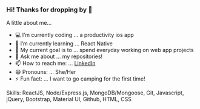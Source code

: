 ### Hi! Thanks for dropping by 👋

A little about me...

- 💻  I’m currently coding ... a productivity ios app
- 🌱  I’m currently learning ... React Native
- 🚩  My current goal is to ... spend everyday working on web app projects 
- 💬  Ask me about ... my repositories!
- 📫  How to reach me: ... [LinkedIn](https://www.linkedin.com/in/echosit/)
- 😄  Pronouns: ... She/Her
- ⚡  Fun fact: ... I want to go camping for the first time!

Skills:
ReactJS, Node/Express.js, MongoDB/Mongoose, Git, Javascript, jQuery, Bootstrap, Material UI, Github, HTML, CSS 
